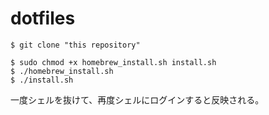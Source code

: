 # dotfiles

```
$ git clone "this repository"
```

```
$ sudo chmod +x homebrew_install.sh install.sh
$ ./homebrew_install.sh
$ ./install.sh
```

一度シェルを抜けて、再度シェルにログインすると反映される。
